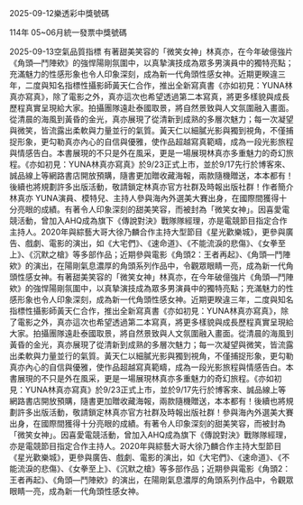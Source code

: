 
2025-09-12樂透彩中獎號碼

                                
114年 05~06月統一發票中獎號碼
                             
2025-09-13空氣品質指標
                              有著甜美笑容的「微笑女神」林真亦，在今年破億強片《角頭—鬥陣欸》的強悍陽剛氛圍中，以真摯演技成為眾多男演員中的獨特亮點；充滿魅力的性感形象也令人印象深刻，成為新一代角頭性感女神。近期更睽違三年，二度與知名指標性攝影師黃天仁合作，推出全新寫真書《亦如初見：YUNA林真亦寫真》，除了電影之外，真亦這次也希望透過第二本寫真，將更多樣貌與成長歷程真實呈現給大家。拍攝團隊遠赴泰國取景，將自然景致與人文氛圍融入畫面。從清晨的海風到黃昏的金光，真亦展現了從清新到成熟的多層次魅力；每一次凝望與微笑，皆流露出柔軟與力量並行的氣質。黃天仁以細膩光影與獨到視角，不僅捕捉形象，更勾勒真亦內心的自信與優雅，使作品超越寫真範疇，成為一段光影旅程與情感告白。本書展現的不只是外在風采，更是一場展現林真亦多重魅力的奇幻旅程。《亦如初見：YUNA林真亦寫真》於9/23正式上市，並於9/17先行於博客來、誠品線上等網路書店開放預購，隨書更加贈收藏海報，兩款隨機贈送，本本都有！後續也將規劃許多出版活動，敬請鎖定林真亦官方社群及時報出版社群！作者簡介林真亦 YUNA演員、模特兒、主持人參與海內外選美大賽出身，在國際間獲得十分亮眼的成績。有著令人印象深刻的甜美笑容，而被封為「微笑女神」。因喜愛電競活動，曾加入AHQ成為旗下《傳說對決》戰隊隊經理，亦是電競節目指定合作主持人。2020年與綜藝大哥大徐乃麟合作主持大型節目《星光歡樂城》，更參與廣告、戲劇、電影的演出，如《大宅們》、《速命道》、《不能流淚的悲傷》、《女拳至上》、《沉默之槍》等多部作品；近期參與電影《角頭2：王者再起》、《角頭—鬥陣欸》的演出，在陽剛氣息濃厚的角頭系列作品中，令觀眾眼睛一亮，成為新一代角頭性感女神。有著甜美笑容的「微笑女神」林真亦，在今年破億強片《角頭—鬥陣欸》的強悍陽剛氛圍中，以真摯演技成為眾多男演員中的獨特亮點；充滿魅力的性感形象也令人印象深刻，成為新一代角頭性感女神。近期更睽違三年，二度與知名指標性攝影師黃天仁合作，推出全新寫真書《亦如初見：YUNA林真亦寫真》，除了電影之外，真亦這次也希望透過第二本寫真，將更多樣貌與成長歷程真實呈現給大家。拍攝團隊遠赴泰國取景，將自然景致與人文氛圍融入畫面。從清晨的海風到黃昏的金光，真亦展現了從清新到成熟的多層次魅力；每一次凝望與微笑，皆流露出柔軟與力量並行的氣質。黃天仁以細膩光影與獨到視角，不僅捕捉形象，更勾勒真亦內心的自信與優雅，使作品超越寫真範疇，成為一段光影旅程與情感告白。本書展現的不只是外在風采，更是一場展現林真亦多重魅力的奇幻旅程。《亦如初見：YUNA林真亦寫真》於9/23正式上市，並於9/17先行於博客來、誠品線上等網路書店開放預購，隨書更加贈收藏海報，兩款隨機贈送，本本都有！後續也將規劃許多出版活動，敬請鎖定林真亦官方社群及時報出版社群！參與海內外選美大賽出身，在國際間獲得十分亮眼的成績。有著令人印象深刻的甜美笑容，而被封為「微笑女神」。因喜愛電競活動，曾加入AHQ成為旗下《傳說對決》戰隊隊經理，亦是電競節目指定合作主持人。2020年與綜藝大哥大徐乃麟合作主持大型節目《星光歡樂城》，更參與廣告、戲劇、電影的演出，如《大宅們》、《速命道》、《不能流淚的悲傷》、《女拳至上》、《沉默之槍》等多部作品；近期參與電影《角頭2：王者再起》、《角頭—鬥陣欸》的演出，在陽剛氣息濃厚的角頭系列作品中，令觀眾眼睛一亮，成為新一代角頭性感女神。